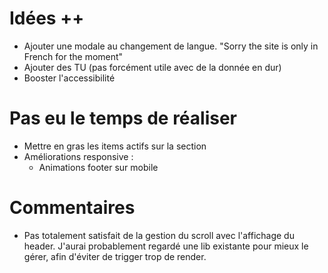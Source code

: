 # Idées ++

- Ajouter une modale au changement de langue. "Sorry the site is only in French for the moment"
- Ajouter des TU (pas forcément utile avec de la donnée en dur)
- Booster l'accessibilité

# Pas eu le temps de réaliser

- Mettre en gras les items actifs sur la section
- Améliorations responsive :
  - Animations footer sur mobile

# Commentaires

- Pas totalement satisfait de la gestion du scroll avec l'affichage du header. J'aurai probablement regardé une lib existante pour mieux le gérer, afin d'éviter de trigger trop de render.
